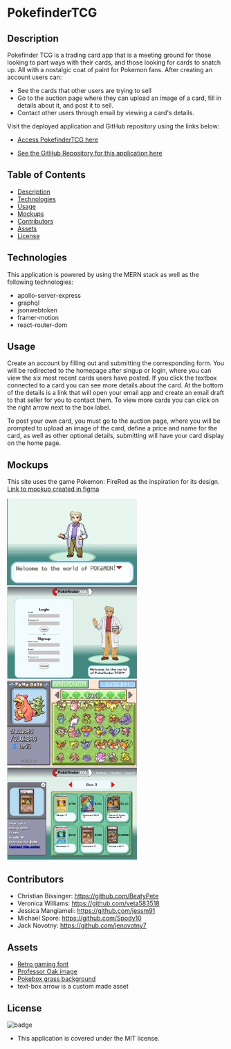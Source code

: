 # PokefinderTCG

## Description
Pokefinder TCG is a trading card app that is a meeting ground for those looking to part ways with their cards, and those looking for cards to snatch up. All with a nostalgic coat of paint for Pokemon fans.
After creating an account users can:
- See the cards that other users are trying to sell
- Go to the auction page where they can upload an image of a card, fill in details about it, and post it to sell.
- Contact other users through email by viewing a card's details.


Visit the deployed application and GitHub repository using the links below:

- [Access PokefinderTCG here](https://pokefinder-tcg.herokuapp.com/)

- [See the GitHub Repository for this application here](https://github.com/Spody10/PokefinderTCG)

## Table of Contents
- [Description](#description)
- [Technologies](#technologies)
- [Usage](#usage)
- [Mockups](#mockups)
- [Contributors](#contributors)
- [Assets](#assets)
- [License](#license)

## Technologies
This application is powered by using the MERN stack as well as the following technologies:
- apollo-server-express
- graphql
- jsonwebtoken
- framer-motion
- react-router-dom

## Usage
Create an account by filling out and submitting the corresponding form. You will be redirected to the homepage after singup or login, where you can view the six most recent cards users have posted. If you click the textbox connected to a card you can see more details about the card. At the bottom of the details is a link that will open your email app and create an email draft to that seller for you to contact them. To view more cards you can click on the right arrow next to the box label.

To post your own card, you must go to the auction page, where you will be prompted to upload an image of the card, define a price and name for the card, as well as other optional details, submitting will have your card display on the home page.

## Mockups
This site uses the game Pokemon: FireRed as the inspiration for its design.
[Link to mockup created in figma](https://www.figma.com/file/iwJdlGJFOy189tNAQ6p3GL/pokefinderTCG?node-id=0%3A1)

<img src='./mockup-images/prof-ref.PNG' width='300px'> 
<img src="./mockup-images/login-page.PNG" width='300px'>
<img src='./mockup-images/box-ref.PNG' width='300px'> 
<img src="./mockup-images/home-page.PNG" width='300px'>

## Contributors
- Christian Bissinger: https://github.com/BeatyPete
- Veronica Williams: https://github.com/veta583518
- Jessica Mangiameli: https://github.com/jessm91
- Michael Spore: https://github.com/Spody10
- Jack Novotny: https://github.com/jenovotny7

## Assets
- [Retro gaming font](https://www.dafont.com/retro-gaming.font)
- [Professor Oak image](https://bulbapedia.bulbagarden.net/wiki/File:Professor_Oak_XY.png)
- [Pokebox grass background](http://minecraft.novaskin.me/skin/5774540746522624/pokemon-grass)
- text-box arrow is a custom made asset

## License 
![badge](https://img.shields.io/badge/license-MIT-brightgreen) 
- This application is covered under the MIT license.